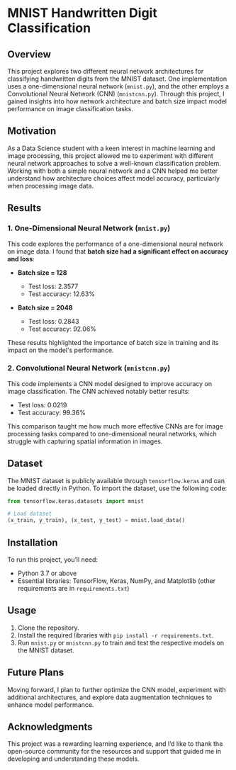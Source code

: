 # MNIST Handwritten Digit Classification

## Overview
This project explores two different neural network architectures for classifying handwritten digits from the MNIST dataset. One implementation uses a one-dimensional neural network (`mnist.py`), and the other employs a Convolutional Neural Network (CNN) (`mnistcnn.py`). Through this project, I gained insights into how network architecture and batch size impact model performance on image classification tasks.

## Motivation
As a Data Science student with a keen interest in machine learning and image processing, this project allowed me to experiment with different neural network approaches to solve a well-known classification problem. Working with both a simple neural network and a CNN helped me better understand how architecture choices affect model accuracy, particularly when processing image data.

## Results

### 1. One-Dimensional Neural Network (`mnist.py`)
This code explores the performance of a one-dimensional neural network on image data. I found that **batch size had a significant effect on accuracy and loss**:

- **Batch size = 128**
  - Test loss: 2.3577
  - Test accuracy: 12.63%
  
- **Batch size = 2048**
  - Test loss: 0.2843
  - Test accuracy: 92.06%

These results highlighted the importance of batch size in training and its impact on the model's performance.

### 2. Convolutional Neural Network (`mnistcnn.py`)
This code implements a CNN model designed to improve accuracy on image classification. The CNN achieved notably better results:

- Test loss: 0.0219
- Test accuracy: 99.36%

This comparison taught me how much more effective CNNs are for image processing tasks compared to one-dimensional neural networks, which struggle with capturing spatial information in images.

## Dataset
The MNIST dataset is publicly available through `tensorflow.keras` and can be loaded directly in Python. To import the dataset, use the following code:

```python
from tensorflow.keras.datasets import mnist

# Load dataset
(x_train, y_train), (x_test, y_test) = mnist.load_data()
```

## Installation
To run this project, you’ll need:
- Python 3.7 or above
- Essential libraries: TensorFlow, Keras, NumPy, and Matplotlib (other requirements are in `requirements.txt`)

## Usage
1. Clone the repository.
2. Install the required libraries with `pip install -r requirements.txt`.
3. Run `mnist.py` or `mnistcnn.py` to train and test the respective models on the MNIST dataset.

## Future Plans
Moving forward, I plan to further optimize the CNN model, experiment with additional architectures, and explore data augmentation techniques to enhance model performance.

## Acknowledgments
This project was a rewarding learning experience, and I’d like to thank the open-source community for the resources and support that guided me in developing and understanding these models.
